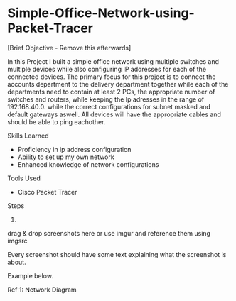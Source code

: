 # Simple-Office-Network-using-Packet-Tracer
[Brief Objective - Remove this afterwards]

In this Project I built a simple office network using multiple switches and multiple devices while also configuring IP addresses for each of the connected devices. The primary focus for this project is to connect the accounts department to the delivery department together while each of the departments need to contain at least 2 PCs, the appropriate number of switches and routers, while keeping the Ip adresses in the range of 192.168.40.0. while the correct configurations for subnet masked and default gateways aswell. All devices will have the appropriate cables and should be able to ping eachother.

Skills Learned
- Proficiency in ip address configuration
- Ability to  set up my own network
- Enhanced knowledge of network configurations 
  

Tools Used

- Cisco Packet Tracer 

Steps

1. 
drag & drop screenshots here or use imgur and reference them using imgsrc

Every screenshot should have some text explaining what the screenshot is about.

Example below.

Ref 1: Network Diagram
